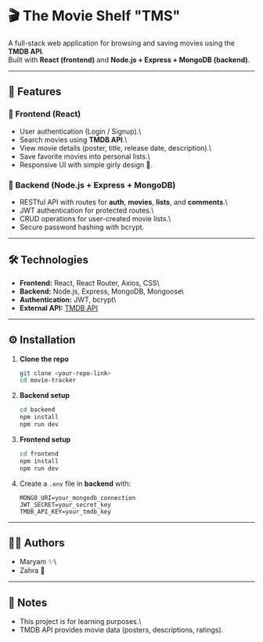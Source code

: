 # 🎬 The Movie Shelf "TMS"

A full-stack web application for browsing and saving movies using the
**TMDB API**.\
Built with **React (frontend)** and **Node.js + Express + MongoDB
(backend)**.

------------------------------------------------------------------------

## 🚀 Features

### 🔹 Frontend (React)

-   User authentication (Login / Signup).\
-   Search movies using **TMDB API**.\
-   View movie details (poster, title, release date, description).\
-   Save favorite movies into personal lists.\
-   Responsive UI with simple girly design 🎀.

### 🔹 Backend (Node.js + Express + MongoDB)

-   RESTful API with routes for **auth**, **movies**, **lists**, and
    **comments**.\
-   JWT authentication for protected routes.\
-   CRUD operations for user-created movie lists.\
-   Secure password hashing with bcrypt.

------------------------------------------------------------------------

## 🛠️ Technologies

-   **Frontend:** React, React Router, Axios, CSS\
-   **Backend:** Node.js, Express, MongoDB, Mongoose\
-   **Authentication:** JWT, bcrypt\
-   **External API:** [TMDB API](https://developer.themoviedb.org/)

------------------------------------------------------------------------

## ⚙️ Installation

1.  **Clone the repo**

    ``` bash
    git clone <your-repo-link>
    cd movie-tracker
    ```

2.  **Backend setup**

    ``` bash
    cd backend
    npm install
    npm run dev
    ```

3.  **Frontend setup**

    ``` bash
    cd frontend
    npm install
    npm run dev
    ```

4.  Create a `.env` file in **backend** with:

        MONGO_URI=your_mongodb_connection
        JWT_SECRET=your_secret_key
        TMDB_API_KEY=your_tmdb_key

------------------------------------------------------------------------

## 👩‍💻 Authors

-   Maryam ✨\
-   Zahra 🌸

------------------------------------------------------------------------

## 📌 Notes

-   This project is for learning purposes.\
-   TMDB API provides movie data (posters, descriptions, ratings).
